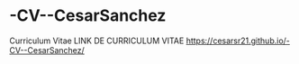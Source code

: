 # -CV--CesarSanchez
Curriculum Vitae 
LINK DE CURRICULUM VITAE https://cesarsr21.github.io/-CV--CesarSanchez/
